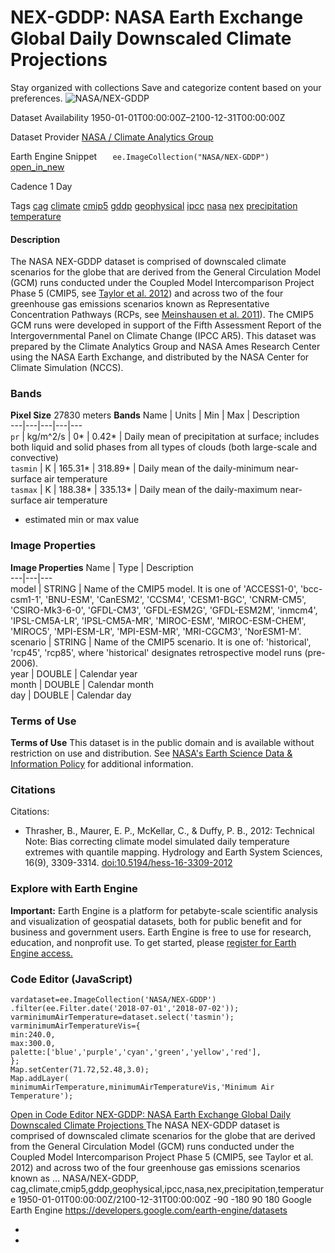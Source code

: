  
#  NEX-GDDP: NASA Earth Exchange Global Daily Downscaled Climate Projections 
Stay organized with collections  Save and categorize content based on your preferences. 
![NASA/NEX-GDDP](https://developers.google.com/earth-engine/datasets/images/NASA/NASA_NEX-GDDP_sample.png) 

Dataset Availability
    1950-01-01T00:00:00Z–2100-12-31T00:00:00Z 

Dataset Provider
     [ NASA / Climate Analytics Group ](https://www.nccs.nasa.gov/services/data-collections/land-based-products/nex-gddp) 

Earth Engine Snippet
     `    ee.ImageCollection("NASA/NEX-GDDP")   ` [ open_in_new ](https://code.earthengine.google.com/?scriptPath=Examples:Datasets/NASA/NASA_NEX-GDDP) 

Cadence
    1 Day 

Tags
     [cag](https://developers.google.com/earth-engine/datasets/tags/cag) [climate](https://developers.google.com/earth-engine/datasets/tags/climate) [cmip5](https://developers.google.com/earth-engine/datasets/tags/cmip5) [gddp](https://developers.google.com/earth-engine/datasets/tags/gddp) [geophysical](https://developers.google.com/earth-engine/datasets/tags/geophysical) [ipcc](https://developers.google.com/earth-engine/datasets/tags/ipcc) [nasa](https://developers.google.com/earth-engine/datasets/tags/nasa) [nex](https://developers.google.com/earth-engine/datasets/tags/nex) [precipitation](https://developers.google.com/earth-engine/datasets/tags/precipitation) [temperature](https://developers.google.com/earth-engine/datasets/tags/temperature)
#### Description
The NASA NEX-GDDP dataset is comprised of downscaled climate scenarios for the globe that are derived from the General Circulation Model (GCM) runs conducted under the Coupled Model Intercomparison Project Phase 5 (CMIP5, see [Taylor et al. 2012](https://journals.ametsoc.org/doi/abs/10.1175/BAMS-D-11-00094.1)) and across two of the four greenhouse gas emissions scenarios known as Representative Concentration Pathways (RCPs, see [Meinshausen et al. 2011](https://rd.springer.com/article/10.1007%2Fs10584-011-0156-z#page-1)). The CMIP5 GCM runs were developed in support of the Fifth Assessment Report of the Intergovernmental Panel on Climate Change (IPCC AR5).
This dataset was prepared by the Climate Analytics Group and NASA Ames Research Center using the NASA Earth Exchange, and distributed by the NASA Center for Climate Simulation (NCCS).
### Bands
**Pixel Size** 27830 meters 
**Bands**
Name | Units | Min | Max | Description  
---|---|---|---|---  
`pr` | kg/m^2/s |  0*  |  0.42*  | Daily mean of precipitation at surface; includes both liquid and solid phases from all types of clouds (both large-scale and convective)  
`tasmin` | K |  165.31*  |  318.89*  | Daily mean of the daily-minimum near-surface air temperature  
`tasmax` | K |  188.38*  |  335.13*  | Daily mean of the daily-maximum near-surface air temperature  
* estimated min or max value 
### Image Properties
**Image Properties**
Name | Type | Description  
---|---|---  
model | STRING | Name of the CMIP5 model. It is one of 'ACCESS1-0', 'bcc-csm1-1', 'BNU-ESM', 'CanESM2', 'CCSM4', 'CESM1-BGC', 'CNRM-CM5', 'CSIRO-Mk3-6-0', 'GFDL-CM3', 'GFDL-ESM2G', 'GFDL-ESM2M', 'inmcm4', 'IPSL-CM5A-LR', 'IPSL-CM5A-MR', 'MIROC-ESM', 'MIROC-ESM-CHEM', 'MIROC5', 'MPI-ESM-LR', 'MPI-ESM-MR', 'MRI-CGCM3', 'NorESM1-M'.  
scenario | STRING | Name of the CMIP5 scenario. It is one of: 'historical', 'rcp45', 'rcp85', where 'historical' designates retrospective model runs (pre-2006).  
year | DOUBLE | Calendar year  
month | DOUBLE | Calendar month  
day | DOUBLE | Calendar day  
### Terms of Use
**Terms of Use**
This dataset is in the public domain and is available without restriction on use and distribution. See [NASA's Earth Science Data & Information Policy](https://www.earthdata.nasa.gov/engage/open-data-services-and-software/data-and-information-policy) for additional information.
### Citations
Citations:
  * Thrasher, B., Maurer, E. P., McKellar, C., & Duffy, P. B., 2012: Technical Note: Bias correcting climate model simulated daily temperature extremes with quantile mapping. Hydrology and Earth System Sciences, 16(9), 3309-3314. [doi:10.5194/hess-16-3309-2012](https://doi.org/10.5194/hess-16-3309-2012)


### Explore with Earth Engine
**Important:** Earth Engine is a platform for petabyte-scale scientific analysis and visualization of geospatial datasets, both for public benefit and for business and government users. Earth Engine is free to use for research, education, and nonprofit use. To get started, please [register for Earth Engine access.](https://console.cloud.google.com/earth-engine)
### Code Editor (JavaScript)
```
vardataset=ee.ImageCollection('NASA/NEX-GDDP')
.filter(ee.Filter.date('2018-07-01','2018-07-02'));
varminimumAirTemperature=dataset.select('tasmin');
varminimumAirTemperatureVis={
min:240.0,
max:300.0,
palette:['blue','purple','cyan','green','yellow','red'],
};
Map.setCenter(71.72,52.48,3.0);
Map.addLayer(
minimumAirTemperature,minimumAirTemperatureVis,'Minimum Air Temperature');
```
[ Open in Code Editor ](https://code.earthengine.google.com/?scriptPath=Examples:Datasets/NASA/NASA_NEX-GDDP)
[ NEX-GDDP: NASA Earth Exchange Global Daily Downscaled Climate Projections ](https://developers.google.com/earth-engine/datasets/catalog/NASA_NEX-GDDP)
The NASA NEX-GDDP dataset is comprised of downscaled climate scenarios for the globe that are derived from the General Circulation Model (GCM) runs conducted under the Coupled Model Intercomparison Project Phase 5 (CMIP5, see Taylor et al. 2012) and across two of the four greenhouse gas emissions scenarios known as …
NASA/NEX-GDDP, cag,climate,cmip5,gddp,geophysical,ipcc,nasa,nex,precipitation,temperature 
1950-01-01T00:00:00Z/2100-12-31T00:00:00Z
-90 -180 90 180 
Google Earth Engine
https://developers.google.com/earth-engine/datasets
  * [ ](https://doi.org/https://www.nccs.nasa.gov/services/data-collections/land-based-products/nex-gddp)
  * [ ](https://doi.org/https://developers.google.com/earth-engine/datasets/catalog/NASA_NEX-GDDP)


